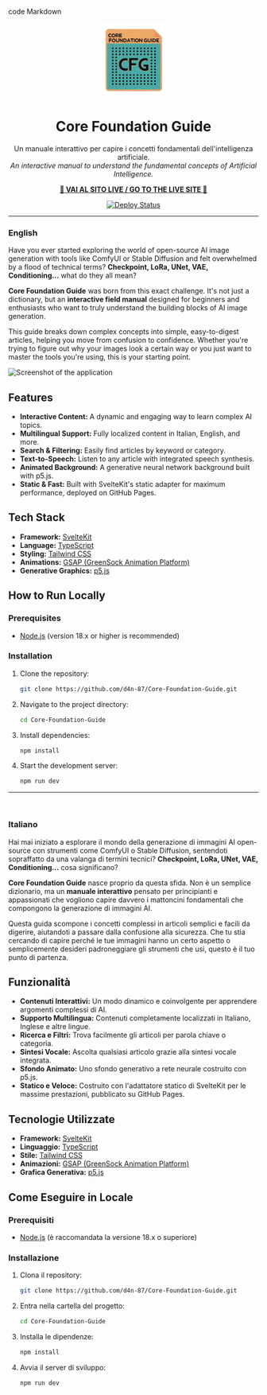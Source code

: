 code
Markdown
<div align="center">
  <a href="https://d4n-87.github.io/Core-Foundation-Guide/">
    <img src="https://github.com/d4N-87/Core-Foundation-Guide/blob/main/src/lib/assets/logo.webp" alt="Core Foundation Guide Logo" width="150" height="150">
  </a>
  <h1>Core Foundation Guide</h1>
  <p>
    Un manuale interattivo per capire i concetti fondamentali dell'intelligenza artificiale.
    <br>
    <em>An interactive manual to understand the fundamental concepts of Artificial Intelligence.</em>
  </p>
  <p>
    <strong><a href="https://d4n-87.github.io/Core-Foundation-Guide/">🚀 VAI AL SITO LIVE / GO TO THE LIVE SITE 🚀</a></strong>
  </p>
  <p>
    <a href="https://github.com/d4n-87/Core-Foundation-Guide/actions/workflows/deploy.yml">
      <img src="https://github.com/d4n-87/Core-Foundation-Guide/actions/workflows/deploy.yml/badge.svg" alt="Deploy Status">
    </a>
  </p>
</div>

---

### English

Have you ever started exploring the world of open-source AI image generation with tools like ComfyUI or Stable Diffusion and felt overwhelmed by a flood of technical terms? **Checkpoint, LoRa, UNet, VAE, Conditioning...** what do they all mean?

**Core Foundation Guide** was born from this exact challenge. It's not just a dictionary, but an **interactive field manual** designed for beginners and enthusiasts who want to truly understand the building blocks of AI image generation.

This guide breaks down complex concepts into simple, easy-to-digest articles, helping you move from confusion to confidence. Whether you're trying to figure out why your images look a certain way or you just want to master the tools you're using, this is your starting point.

![Screenshot of the application](INSERISCI_QUI_IL_LINK_ALLO_SCREENSHOT)

## Features

*   **Interactive Content:** A dynamic and engaging way to learn complex AI topics.
*   **Multilingual Support:** Fully localized content in Italian, English, and more.
*   **Search & Filtering:** Easily find articles by keyword or category.
*   **Text-to-Speech:** Listen to any article with integrated speech synthesis.
*   **Animated Background:** A generative neural network background built with p5.js.
*   **Static & Fast:** Built with SvelteKit's static adapter for maximum performance, deployed on GitHub Pages.

## Tech Stack

*   **Framework:** [SvelteKit](https://kit.svelte.dev/)
*   **Language:** [TypeScript](https://www.typescriptlang.org/)
*   **Styling:** [Tailwind CSS](https://tailwindcss.com/)
*   **Animations:** [GSAP (GreenSock Animation Platform)](https://gsap.com/)
*   **Generative Graphics:** [p5.js](https://p5js.org/)

## How to Run Locally

### Prerequisites

- [Node.js](https://nodejs.org/) (version 18.x or higher is recommended)

### Installation

1.  Clone the repository:
    ```bash
    git clone https://github.com/d4n-87/Core-Foundation-Guide.git
    ```
2.  Navigate to the project directory:
    ```bash
    cd Core-Foundation-Guide
    ```
3.  Install dependencies:
    ```bash
    npm install
    ```
4.  Start the development server:
    ```bash
    npm run dev
    ```

---

<br>

### Italiano

Hai mai iniziato a esplorare il mondo della generazione di immagini AI open-source con strumenti come ComfyUI o Stable Diffusion, sentendoti sopraffatto da una valanga di termini tecnici? **Checkpoint, LoRa, UNet, VAE, Conditioning...** cosa significano?

**Core Foundation Guide** nasce proprio da questa sfida. Non è un semplice dizionario, ma un **manuale interattivo** pensato per principianti e appassionati che vogliono capire davvero i mattoncini fondamentali che compongono la generazione di immagini AI.

Questa guida scompone i concetti complessi in articoli semplici e facili da digerire, aiutandoti a passare dalla confusione alla sicurezza. Che tu stia cercando di capire perché le tue immagini hanno un certo aspetto o semplicemente desideri padroneggiare gli strumenti che usi, questo è il tuo punto di partenza.

## Funzionalità

*   **Contenuti Interattivi:** Un modo dinamico e coinvolgente per apprendere argomenti complessi di AI.
*   **Supporto Multilingua:** Contenuti completamente localizzati in Italiano, Inglese e altre lingue.
*   **Ricerca e Filtri:** Trova facilmente gli articoli per parola chiave o categoria.
*   **Sintesi Vocale:** Ascolta qualsiasi articolo grazie alla sintesi vocale integrata.
*   **Sfondo Animato:** Uno sfondo generativo a rete neurale costruito con p5.js.
*   **Statico e Veloce:** Costruito con l'adattatore statico di SvelteKit per le massime prestazioni, pubblicato su GitHub Pages.

## Tecnologie Utilizzate

*   **Framework:** [SvelteKit](https://kit.svelte.dev/)
*   **Linguaggio:** [TypeScript](https://www.typescriptlang.org/)
*   **Stile:** [Tailwind CSS](https://tailwindcss.com/)
*   **Animazioni:** [GSAP (GreenSock Animation Platform)](https://gsap.com/)
*   **Grafica Generativa:** [p5.js](https://p5js.org/)

## Come Eseguire in Locale

### Prerequisiti

- [Node.js](https://nodejs.org/) (è raccomandata la versione 18.x o superiore)

### Installazione

1.  Clona il repository:
    ```bash
    git clone https://github.com/d4n-87/Core-Foundation-Guide.git
    ```
2.  Entra nella cartella del progetto:
    ```bash
    cd Core-Foundation-Guide
    ```
3.  Installa le dipendenze:
    ```bash
    npm install
    ```
4.  Avvia il server di sviluppo:
    ```bash
    npm run dev
    ```
